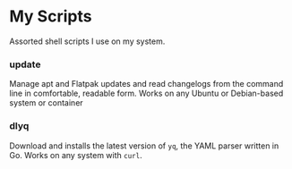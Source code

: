 My Scripts
====== 

Assorted shell scripts I use on my system.

### update

Manage apt and Flatpak updates and read changelogs from the command line in comfortable, readable form. Works on any Ubuntu or Debian-based system or container

### dlyq

Download and installs the latest version of `yq`, the YAML parser written in Go. Works on any system with `curl`.


